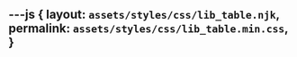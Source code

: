 ---js
{
  layout:    `assets/styles/css/lib_table.njk`,
  permalink: `assets/styles/css/lib_table.min.css`,
}
---

